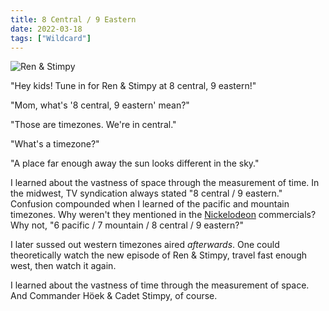 ```yaml
---
title: 8 Central / 9 Eastern
date: 2022-03-18
tags: ["Wildcard"]
---
```


![Ren & Stimpy](/rm_ation/images/ren-and-stimpy.jpg)

"Hey kids! Tune in for Ren & Stimpy at 8 central, 9 eastern!"

"Mom, what's '8 central, 9 eastern' mean?"<!--x-->

"Those are timezones. We're in central."

"What's a timezone?"

"A place far enough away the sun looks different in the sky."

I learned about the vastness of space through the measurement of time. In the midwest, TV syndication always stated "8 central / 9 eastern." Confusion compounded when I learned of the pacific and mountain timezones. Why weren't they mentioned in the [Nickelodeon](https://en.wikipedia.org/wiki/Nickelodeon) commercials? Why not, "6 pacific / 7 mountain / 8 central / 9 eastern?"

I later sussed out western timezones aired _afterwards_. One could theoretically watch the new episode of Ren & Stimpy, travel fast enough west, then watch it again.

I learned about the vastness of time through the measurement of space. And Commander Höek & Cadet Stimpy, of course.
